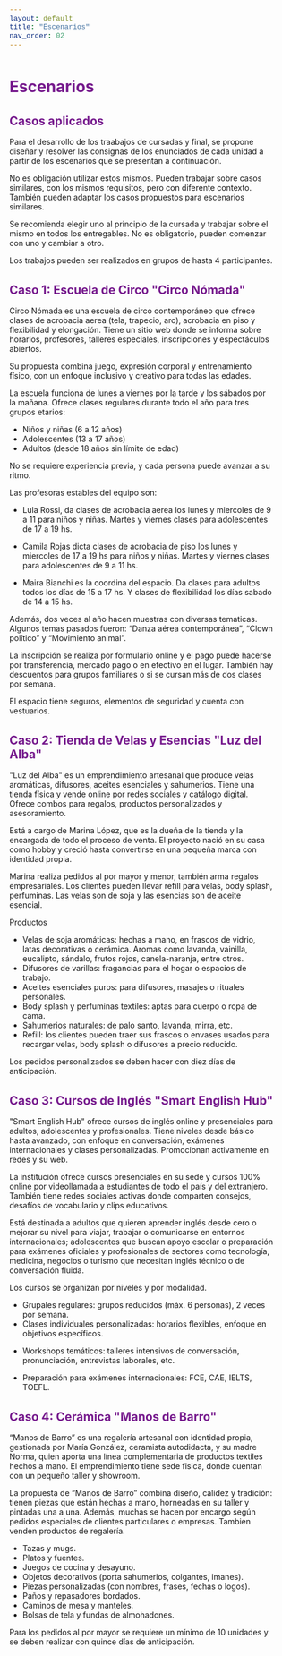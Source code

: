 ```yaml
---
layout: default
title: "Escenarios"
nav_order: 02
---
```



<html lang="es">
<head>
    <meta charset="UTF-8">
    <meta name="viewport" content="width=device-width, initial-scale=1.0">
    <title>Escenarios</title>
    <link href="https://cdn.jsdelivr.net/npm/bootstrap@5.3.0/dist/css/bootstrap.min.css" rel="stylesheet">
    <link rel="stylesheet" href="https://cdn.jsdelivr.net/npm/bootstrap-icons@1.10.0/font/bootstrap-icons.css">
    <style>
        :root {
            --primary: #761a8d;
            --primary-light: #8e3ea5;
            --primary-dark: #5a0f6e;
        }
        body {
            padding-top: 2rem;
            padding-bottom: 2rem;
        }
        .content {
            max-width: 800px;
            margin: 0 auto;
            padding: 0 1rem;
        }
        h1, h2, h3, h4, h5, h6 {
            color: var(--primary);
            margin-top: 2rem;
            margin-bottom: 1rem;
        }
        img {
            max-width: 100%;
            height: auto;
            display: block;
            margin: 2rem auto;
            border-radius: 8px;
            box-shadow: 0 4px 8px rgba(0,0,0,0.1);
        }
        table {
            width: 100%;
            margin: 2rem 0;
            border-collapse: collapse;
        }
        th, td {
            padding: 0.75rem;
            border: 1px solid #dee2e6;
            text-align: left;
        }
        th {
            background-color: #f8f9fa;
            font-weight: 600;
        }
        pre {
            background-color: #f8f9fa;
            padding: 1rem;
            border-radius: 4px;
            overflow-x: auto;
        }
        code {
            font-family: 'Courier New', Courier, monospace;
            background-color: #f8f9fa;
            padding: 0.2rem 0.4rem;
            border-radius: 3px;
            font-size: 0.9em;
        }
        blockquote {
            border-left: 4px solid var(--primary);
            padding-left: 1rem;
            margin-left: 0;
            color: #6c757d;
            font-style: italic;
        }
        .btn-back {
            margin-top: 2rem;
        }
    </style>
</head>
<body>
    <div class="container">
        <div class="content">
            <h1>Escenarios</h1>
            <h2 id="escenarios-practicas">Casos aplicados</h2>

<p>Para el desarrollo de los traabajos de cursadas y final, se propone diseñar y resolver las consignas de los enunciados de cada unidad a partir de los escenarios que se presentan a continuación.</p>

<p>No es obligación utilizar estos mismos. Pueden trabajar sobre casos similares, con los mismos requisitos, pero con diferente contexto. También pueden adaptar los casos propuestos para escenarios similares.</p>

<p>Se recomienda elegir uno al principio de la cursada y trabajar sobre el mismo en todos los entregables. No es obligatorio, pueden comenzar con uno y cambiar a otro.</p>

<p>Los trabajos pueden ser realizados en grupos de hasta 4 participantes.</p>


<h2 id="caso-1-escuela-de-circo-circo-nomada">Caso 1: Escuela de Circo "Circo Nómada"</h2>
<p>Circo Nómada es una escuela de circo contemporáneo que ofrece clases de acrobacia aerea (tela, trapecio, aro), acrobacia en piso y flexibilidad y elongación. Tiene un sitio web donde se informa sobre horarios, profesores, talleres especiales, inscripciones y espectáculos abiertos.</p>
<p>Su propuesta combina juego, expresión corporal y entrenamiento físico, con un enfoque inclusivo y creativo para todas las edades.</p>
<p>La escuela funciona de lunes a viernes por la tarde y los sábados por la mañana. Ofrece clases regulares durante todo el año para tres grupos etarios:</p>
<ul>
<li>Niños y niñas (6 a 12 años)</li>
<li>Adolescentes (13 a 17 años)</li>
<li>Adultos (desde 18 años sin límite de edad)</li>
</ul>
<p>No se requiere experiencia previa, y cada persona puede avanzar a su ritmo.</p>
<p>Las profesoras estables del equipo son:</p>
<ul>
<li>
<p>Lula Rossi, da clases de acrobacia aerea los lunes y miercoles de 9 a 11 para niños y niñas. Martes y viernes clases para adolescentes de 17 a 19 hs.</p>
</li>
<li>
<p>Camila Rojas dicta clases de acrobacia de piso los lunes y miercoles de 17 a 19 hs para niños y niñas. Martes y viernes clases para adolescentes de 9 a 11 hs.</p>
</li>
<li>
<p>Maira Bianchi es la coordina del espacio. Da clases para adultos todos los días de 15 a 17 hs. Y clases de flexibilidad los días sabado de 14 a 15 hs.</p>
</li>
</ul>
<p>Además, dos veces al año hacen muestras con diversas tematicas. Algunos temas pasados fueron: “Danza aérea contemporánea”, “Clown político” y “Movimiento animal”.</p>
<p>La inscripción se realiza por formulario online y el pago puede hacerse por transferencia, mercado pago o en efectivo en el lugar. También hay descuentos para grupos familiares o si se cursan más de dos clases por semana.</p>
<p>El espacio tiene seguros, elementos de seguridad y cuenta con vestuarios.</p>
<h2 id="caso-2-tienda-de-velas-y-esencias-luz-del-alba">Caso 2: Tienda de Velas y Esencias "Luz del Alba"</h2>
<p>"Luz del Alba" es un emprendimiento artesanal que produce velas aromáticas, difusores, aceites esenciales y sahumerios. Tiene una tienda física y vende online por redes sociales y catálogo digital. Ofrece combos para regalos, productos personalizados y asesoramiento.</p>
<p>Está a cargo de Marina López, que es la dueña de la tienda y la encargada de todo el proceso de venta. El proyecto nació en su casa como hobby y creció hasta convertirse en una pequeña marca con identidad propia.</p>
<p>Marina realiza pedidos al por mayor y menor, también arma regalos empresariales. Los clientes pueden llevar refill para velas, body splash, perfuminas. Las velas son de soja y las esencias son de aceite esencial.</p>
<p>Productos</p>
<ul>
<li>Velas de soja aromáticas: hechas a mano, en frascos de vidrio, latas decorativas o cerámica. Aromas como lavanda, vainilla, eucalipto, sándalo, frutos rojos, canela-naranja, entre otros.</li>
<li>Difusores de varillas: fragancias para el hogar o espacios de trabajo.</li>
<li>Aceites esenciales puros: para difusores, masajes o rituales personales.</li>
<li>Body splash y perfuminas textiles: aptas para cuerpo o ropa de cama.</li>
<li>Sahumerios naturales: de palo santo, lavanda, mirra, etc.</li>
<li>Refill: los clientes pueden traer sus frascos o envases usados para recargar velas, body splash o difusores a precio reducido.</li>
</ul>
<p>Los pedidos personalizados se deben hacer con diez días de anticipación.</p>

<h2 id="caso-3-cursos-de-ingles-smart-english-hub">Caso 3: Cursos de Inglés "Smart English Hub"</h2>
<p>"Smart English Hub" ofrece cursos de inglés online y presenciales para adultos, adolescentes y profesionales. Tiene niveles desde básico hasta avanzado, con enfoque en conversación, exámenes internacionales y clases personalizadas. Promocionan activamente en redes y su web.</p>
<p>La institución ofrece cursos presenciales en su sede y cursos 100% online por videollamada a estudiantes de todo el país y del extranjero. También tiene redes sociales activas donde comparten consejos, desafíos de vocabulario y clips educativos.</p>
<p>Está destinada a adultos que quieren aprender inglés desde cero o mejorar su nivel para viajar, trabajar o comunicarse en entornos internacionales; adolescentes que buscan apoyo escolar o preparación para exámenes oficiales y profesionales de sectores como tecnología, medicina, negocios o turismo que necesitan inglés técnico o de conversación fluida.</p>
<p>Los cursos se organizan por niveles y por modalidad.</p>
<ul>
<li>Grupales regulares: grupos reducidos (máx. 6 personas), 2 veces por semana.</li>
<li>Clases individuales personalizadas: horarios flexibles, enfoque en objetivos específicos.</li>
<li>
<p>Workshops temáticos: talleres intensivos de conversación, pronunciación, entrevistas laborales, etc.</p>
</li>
<li>
<p>Preparación para exámenes internacionales: FCE, CAE, IELTS, TOEFL.</p>
</li>
</ul>

<h2 id="caso-4-ceramica-manos-de-barro">Caso 4: Cerámica "Manos de Barro"</h2>
<p>“Manos de Barro” es una regalería artesanal con identidad propia, gestionada por María González, ceramista autodidacta, y su madre Norma, quien aporta una línea complementaria de productos textiles hechos a mano. El emprendimiento tiene sede fisica, donde cuentan con un pequeño taller y showroom.</p>
<p>La propuesta de “Manos de Barro” combina diseño, calidez y tradición: tienen piezas que están hechas a mano, horneadas en su taller y pintadas una a una. Además, muchas se hacen por encargo según pedidos especiales de clientes particulares o empresas. Tambien venden productos de regalería.</p>
<ul>
<li>Tazas y mugs.</li>
<li>Platos y fuentes.</li>
<li>Juegos de cocina y desayuno.</li>
<li>Objetos decorativos (porta sahumerios, colgantes, imanes).</li>
<li>Piezas personalizadas (con nombres, frases, fechas o logos).</li>
<li>Paños y repasadores bordados.</li>
<li>Caminos de mesa y manteles.</li>
<li>Bolsas de tela y fundas de almohadones.</li>
</ul>
<p>Para los pedidos al por mayor se requiere un mínimo de 10 unidades y se deben realizar con quince días de anticipación.</p>